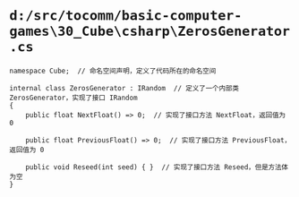 # `d:/src/tocomm/basic-computer-games\30_Cube\csharp\ZerosGenerator.cs`

```
namespace Cube;  // 命名空间声明，定义了代码所在的命名空间

internal class ZerosGenerator : IRandom  // 定义了一个内部类 ZerosGenerator，实现了接口 IRandom
{
    public float NextFloat() => 0;  // 实现了接口方法 NextFloat，返回值为 0

    public float PreviousFloat() => 0;  // 实现了接口方法 PreviousFloat，返回值为 0

    public void Reseed(int seed) { }  // 实现了接口方法 Reseed，但是方法体为空
}
```